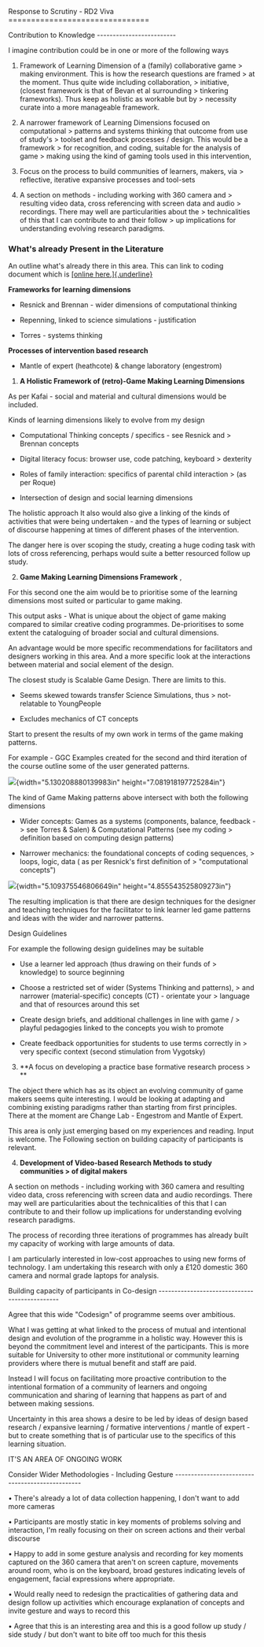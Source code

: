 Response to Scrutiny - RD2 Viva ===============================

Contribution to Knowledge -------------------------

I imagine contribution could be in one or more of the following ways

1.  Framework of Learning Dimension of a (family) collaborative game     > making environment. This is how the research questions are framed     > at the moment. Thus quite wide including collaboration,     > initiative, (closest framework is that of Bevan et al surrounding     > tinkering frameworks). Thus keep as holistic as workable but by     > necessity curate into a more manageable framework.

2.  A narrower framework of Learning Dimensions focused on computational     > patterns and systems thinking that outcome from use of study's     > toolset and feedback processes / design. This would be a framework     > for recognition, and coding, suitable for the analysis of game     > making using the kind of gaming tools used in this intervention,

3.  Focus on the process to build communities of learners, makers, via     > reflective, iterative expansive processes and tool-sets

4.  A section on methods - including working with 360 camera and     > resulting video data, cross referencing with screen data and audio     > recordings. There may well are particularities about the     > technicalities of this that I can contribute to and their follow     > up implications for understanding evolving research paradigms.

### What's already Present in the Literature

An outline what\'s already there in this area. This can link to coding document which is [[online here.]{.underline}](https://docs.google.com/document/d/189YsDeDIsvpDOsZaA62FP1iSjpWfMzdlkRe-nXKhVbk/edit#)

**Frameworks for learning dimensions**

-   Resnick and Brennan - wider dimensions of computational thinking

-   Repenning, linked to science simulations - justification

-   Torres - systems thinking

**Processes of intervention based research**

-   Mantle of expert (heathcote) & change laboratory (engestrom)

1)  **A Holistic Framework of (retro)-Game Making Learning Dimensions**

As per Kafai - social and material and cultural dimensions would be included.

Kinds of learning dimensions likely to evolve from my design

-   Computational Thinking concepts / specifics - see Resnick and     > Brennan concepts

-   Digital literacy focus: browser use, code patching, keyboard     > dexterity

-   Roles of family interaction: specifics of parental child interaction     > (as per Roque)

-   Intersection of design and social learning dimensions

The holistic approach It also would also give a linking of the kinds of activities that were being undertaken - and the types of learning or subject of discourse happening at times of different phases of the intervention.

The danger here is over scoping the study, creating a huge coding task with lots of cross referencing, perhaps would suite a better resourced follow up study.

2)  **Game Making Learning Dimensions Framework** ,

For this second one the aim would be to prioritise some of the learning dimensions most suited or particular to game making.

This output asks - What is unique about the object of game making compared to similar creative coding programmes. De-prioritises to some extent the cataloguing of broader social and cultural dimensions.

An advantage would be more specific recommendations for facilitators and designers working in this area. And a more specific look at the interactions between material and social element of the design.

The closest study is Scalable Game Design. There are limits to this.

-   Seems skewed towards transfer Science Simulations, thus     > not-relatable to YoungPeople

-   Excludes mechanics of CT concepts

Start to present the results of my own work in terms of the game making patterns.

For example - GGC Examples created for the second and third iteration of the course outline some of the user generated patterns.

![](media/image2.png){width="5.130208880139983in" height="7.081918197725284in"}

The kind of Game Making patterns above intersect with both the following dimensions

-   Wider concepts: Games as a systems (components, balance, feedback -     > see Torres & Salen) & Computational Patterns (see my coding     > definition based on computing design patterns)

<!-- -->

-   Narrower mechanics: the foundational concepts of coding sequences,     > loops, logic, data ( as per Resnick's first definition of     > "computational concepts")

![](media/image1.png){width="5.109375546806649in" height="4.855543525809273in"}

The resulting implication is that there are design techniques for the designer and teaching techniques for the facilitator to link learner led game patterns and ideas with the wider and narrower patterns.

Design Guidelines

For example the following design guidelines may be suitable

-   Use a learner led approach (thus drawing on their funds of     > knowledge) to source beginning

-   Choose a restricted set of wider (Systems Thinking and patterns),     > and narrower (material-specific) concepts (CT) - orientate your     > language and that of resources around this set

-   Create design briefs, and additional challenges in line with game /     > playful pedagogies linked to the concepts you wish to promote

-   Create feedback opportunities for students to use terms correctly in     > very specific context (second stimulation from Vygotsky)

3)  **A focus on developing a practice base formative research process     > **

The object there which has as its object an evolving community of game makers seems quite interesting. I would be looking at adapting and combining existing paradigms rather than starting from first principles. There at the moment are Change Lab - Engestrom and Mantle of Expert.

This area is only just emerging based on my experiences and reading. Input is welcome. The Following section on building capacity of participants is relevant.

4)  **Development of Video-based Research Methods to study communities     > of digital makers**

A section on methods - including working with 360 camera and resulting video data, cross referencing with screen data and audio recordings. There may well are particularities about the technicalities of this that I can contribute to and their follow up implications for understanding evolving research paradigms.

The process of recording three iterations of programmes has already built my capacity of working with large amounts of data.

I am particularly interested in low-cost approaches to using new forms of technology. I am undertaking this research with only a £120 domestic 360 camera and normal grade laptops for analysis.

Building capacity of participants in Co-design ----------------------------------------------

Agree that this wide "Codesign" of programme seems over ambitious.

What I was getting at what linked to the process of mutual and intentional design and evolution of the programme in a holistic way. However this is beyond the commitment level and interest of the participants. This is more suitable for University to other more institutional or community learning providers where there is mutual benefit and staff are paid.

Instead I will focus on facilitating more proactive contribution to the intentional formation of a community of learners and ongoing communication and sharing of learning that happens as part of and between making sessions.

Uncertainty in this area shows a desire to be led by ideas of design based research / expansive learning / formative interventions / mantle of expert - but to create something that is of particular use to the specifics of this learning situation.

IT'S AN AREA OF ONGOING WORK

Consider Wider Methodologies - Including Gesture ------------------------------------------------

• There's already a lot of data collection happening, I don't want to add more cameras

• Participants are mostly static in key moments of problems solving and interaction, I'm really focusing on their on screen actions and their verbal discourse

• Happy to add in some gesture analysis and recording for key moments captured on the 360 camera that aren't on screen capture, movements around room, who is on the keyboard, broad gestures indicating levels of engagement, facial expressions where appropriate.

• Would really need to redesign the practicalities of gathering data and design follow up activities which encourage explanation of concepts and invite gesture and ways to record this

• Agree that this is an interesting area and this is a good follow up study / side study / but don't want to bite off too much for this thesis

